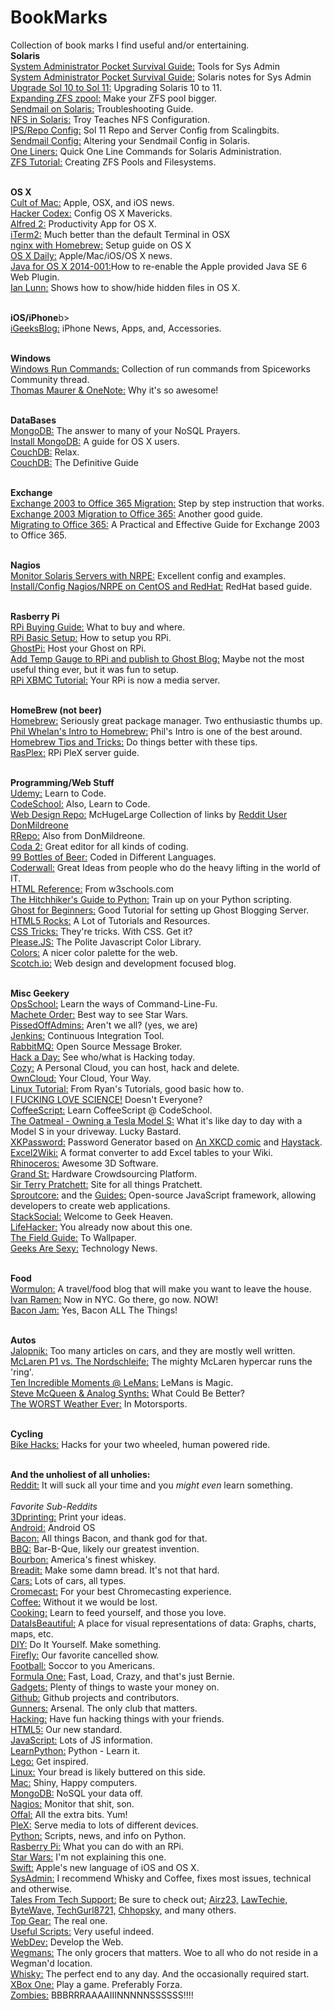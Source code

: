 BookMarks
=========

Collection of book marks I find useful and/or entertaining. 
<br><b>Solaris</b>
<br><a href="http://users.cis.fiu.edu/~tho01/psg/tool.html">System Administrator Pocket Survival Guide:</a> Tools for Sys Admin
<br><a href="http://users.cis.fiu.edu/~tho01/psg/sol.html">System Administrator Pocket Survival Guide:</a> Solaris notes for Sys Admin
<br><a href="http://rainbow.chard.org/2012/01/16/upgrading-solaris-10-to-solaris-11-things-you-should-know/">Upgrade Sol 10 to Sol 11:</a> Upgrading Solaris 10 to 11. 
<br><a href="http://jsosic.wordpress.com/2013/01/01/expanding-zfs-zpool-raid/">Expanding ZFS zpool:</a> Make your ZFS pool bigger. 
<br><a href="http://thegeekdiary.com/the-ultimate-solaris-sendmail-troubleshooting-guide/">Sendmail on Solaris:</a> Troubleshooting Guide.
<br><a href="http://troysunix.blogspot.com/2011/02/configuring-nfs-in-solaris.html">NFS in Solaris:</a> Troy Teaches NFS Configuration.
<br><a href="http://www.scalingbits.com/solaris/ips/configuration">IPS/Repo Config:</a> Sol 11 Repo and Server Config from Scalingbits.
<br><a href="http://docs.oracle.com/cd/E23824_01/html/821-1454/mailadmin-43.html">Sendmail Config:</a> Altering your Sendmail Config in Solaris.
<br><a href="http://muctable.org/?page_id=116">One Liners:</a> Quick One Line Commands for Solaris Administration.
<br><a href="http://thegeekdiary.com/zfs-tutorials-creating-zfs-pools-and-file-systems/">ZFS Tutorial:</a> Creating ZFS Pools and Filesystems. 


<br><b>OS X</b>
<br><a href="http://www.cultofmac.com/">Cult of Mac:</a> Apple, OSX, and iOS news.
<br><a href="http://hackercodex.com/guide/mac-osx-mavericks-10.9-configuration/">Hacker Codex:</a> Config OS X Mavericks.
<br><a href="http://www.alfredapp.com/">Alfred 2:</a> Productivity App for OS X.
<br><a href="http://iterm2.com/index.html">iTerm2:</a> Much better than the default Terminal in OSX
<br><a href="http://paulherron.com/blog/simple_nginx_setup_with_homebrew/">nginx with Homebrew:</a> Setup guide on OS X
<br><a href="http://osxdaily.com/">OS X Daily:</a> Apple/Mac/iOS/OS X news.
<br><a href="http://support.apple.com/kb/HT5559?viewlocale=en_US&locale=en_US">Java for OS X 2014-001:</a>How to re-enable the Apple provided Java SE 6 Web Plugin.
<br><a href="http://ianlunn.co.uk/articles/quickly-showhide-hidden-files-mac-os-x-mavericks/">Ian Lunn:</a> Shows how to show/hide hidden files in OS X. 


<br><b>iOS/iPhone</b>b>
<br><a href="http://www.igeeksblog.com">iGeeksBlog:</a> iPhone News, Apps, and, Accessories. 


<br><b>Windows</b>
<br><a href="http://community.spiceworks.com/how_to/show/88456-windows-run-commands#comments">Windows Run Commands:</a> Collection of run commands from Spiceworks Community thread. 
<br><a href="http://www.thomasmaurer.ch/2014/02/this-is-why-onenote-is-awesome/">Thomas Maurer & OneNote:</a> Why it's so awesome!


<br><b>DataBases</b>
<br><a href="http://www.mongodb.org/">MongoDB:</a> The answer to many of your NoSQL Prayers. 
<br><a href="http://docs.mongodb.org/manual/tutorial/install-mongodb-on-os-x/">Install MongoDB:</a> A guide for OS X users. 
<br><a href="http://couchdb.apache.org">CouchDB:</a> Relax. 
<br><a href="http://guide.couchdb.org/editions/1/en/index.html">CouchDB:</a> The Definitive Guide


<br><b>Exchange</b>
<br><a href="http://blogs.technet.com/b/canitpro/archive/2013/05/31/step-by-step-migration-of-exchange-2003-server-to-office-365.aspx">Exchange 2003 to Office 365 Migration:</a> Step by step instruction that works. 
<br><a href="http://office365support.ca/exchange-2003-cutover-migration-to-the-new-office-365/">Exchange 2003 Migration to Office 365:</a> Another good guide. 
<br><a href="https://www.simple-talk.com/sysadmin/exchange/migrate-to-office-365/">Migrating to Office 365:</a> A Practical and Effective Guide for Exchange 2003 to Office 365. 


<br><b>Nagios</b>
<br><a href="http://linuxdrops.com/how-to-monitor-remote-solaris-server-using-nagios-nrpe/">Monitor Solaris Servers with NRPE:</a> Excellent config and examples. 
<br><a href="http://sharadchhetri.com/2013/03/02/how-to-install-and-configure-nagios-nrpe-in-centos-and-red-hat/">Install/Config Nagios/NRPE on CentOS and RedHat:</a> RedHat based guide. 


<br><b>Rasberry Pi</b>
<br><a href="http://elinux.org/RPi_Buying_Guide"> RPi Buying Guide:</a> What to buy and where. 
<br><a href="http://elinux.org/RPi_Hardware_Basic_Setup#Typical_Hardware_You_Will_Need"> RPi Basic Setup:</a> How to setup you RPi.
<br><a href="http://ghostpi.org/">GhostPi:</a> Host your Ghost on RPi.
<br><a href="http://kimondo.co.uk/plotting-cpu-temperature-ghost/">Add Temp Gauge to RPi and publish to Ghost Blog:</a> Maybe not the most useful thing ever, but it was fun to setup. 
<br><a href="http://mymediaexperience.com/raspberry-pi-xbmc-with-raspbmc/">RPi XBMC Tutorial:</a> Your RPi is now a media server. 


<br><b>HomeBrew (not beer)</b>
<br><a href="http://brew.sh">Homebrew:</a> Seriously great package manager. Two enthusiastic thumbs up. 
<br><a href="http://www.bigfastblog.com/homebrew-intro-to-the-mac-os-x-package-installer">Phil Whelan's Intro to Homebrew:</a> Phil's Intro is one of the best around. 
<br><a href="https://github.com/Homebrew/homebrew/wiki/Tips-N%27-Tricks">Homebrew Tips and Tricks:</a> Do things better with these tips. 
<br><a href="http://www.rasplex.com/">RasPlex:</a> RPi PleX server guide. 


<br><b>Programming/Web Stuff</b>
<br><a href="https://www.udemy.com/">Udemy:</a> Learn to Code.
<br><a href="https://www.codeschool.com">CodeSchool:</a> Also, Learn to Code.
<br><a href="http://www.webdesignrepo.com/">Web Design Repo:</a> McHugeLarge Collection of links by <a href="http://www.reddit.com/user/DonMildreone">Reddit User DonMildreone</a>
<br><a href="http://www.rrrepo.co/">RRepo:</a> Also from DonMildreone.
<br><a href="https://panic.com/coda/">Coda 2:</a> Great editor for all kinds of coding.
<br><a href="http://www.99-bottles-of-beer.net">99 Bottles of Beer:</a> Coded in Different Languages.
<br><a href="https://coderwall.com/welcome">Coderwall:</a> Great Ideas from people who do the heavy lifting in the world of IT. 
<br><a href="http://www.w3schools.com/tags/default.asp">HTML Reference:</a> From w3schools.com
<br><a href="http://docs.python-guide.org/en/latest/">The Hitchhiker's Guide to Python:</a> Train up on your Python scripting. 
<br><a href="http://ghostforbeginners.com/">Ghost for Beginners:</a> Good Tutorial for setting up Ghost Blogging Server.
<br><a href="http://www.html5rocks.com/en/">HTML5 Rocks:</a> A Lot of Tutorials and Resources. 
<br><a href="http://css-tricks.com/">CSS Tricks:</a> They're tricks. With CSS. Get it?
<br><a href="http://www.checkman.io/please/">Please.JS:</a> The Polite Javascript Color Library.
<br><a href="http://clrs.cc/">Colors:</a> A nicer color palette for the web.
<br><a href="http://scotch.io/">Scotch.io:</a> Web design and development focused blog.


<br><b>Misc Geekery</b>
<br><a href="http://www.opsschool.org/en/latest/">OpsSchool:</a> Learn the ways of Command-Line-Fu.
<br><a href="http://static.nomachetejuggling.com/machete_order.html">Machete Order:</a> Best way to see Star Wars.
<br><a href="http://pissedoffadmins.com">PissedOffAdmins:</a> Aren't we all? (yes, we are)
<br><a href="http://jenkins-ci.org">Jenkins:</a> Continuous Integration Tool. 
<br><a href="http://www.rabbitmq.com/">RabbitMQ:</a> Open Source Message Broker.
<br><a href="http://hackaday.com/">Hack a Day:</a> See who/what is Hacking today. 
<br><a href="http://cozy.io">Cozy:</a> A Personal Cloud, you can host, hack and delete.
<br><a href="http://owncloud.org">OwnCloud:</a> Your Cloud, Your Way.
<br><a href="http://ryanstutorials.net/linuxtutorial/">Linux Tutorial:</a> From Ryan's Tutorials, good basic how to. 
<br><a href="http://www.iflscience.com/">I FUCKING LOVE SCIENCE!</a> Doesn't Everyone?
<br><a href="http://coffeescript.codeschool.com/?utm_source=github&utm_medium=coffeescript_option&utm_campaign=trygit">CoffeeScript:</a> Learn CoffeeScript @ CodeSchool.
<br><a href="http://theoatmeal.com/comics/tesla_model_s">The Oatmeal - Owning a Tesla Model S:</a> What it's like day to day with a Model S in your driveway. Lucky Bastard. 
<br><a href="https://www.xkpasswd.net/c/index.cgi">XKPassword:</a> Password Generator based on <a href="http://xkcd.com/936/">An XKCD comic</a> and <a href="https://www.grc.com/haystack.htm">Haystack</a>.
<br><a href="http://excel2wiki.net">Excel2Wiki:</a> A format converter to add Excel tables to your Wiki.
<br><a href="http://www.rhino3d.com">Rhinoceros:</a> Awesome 3D Software.
<br><a href="https://grandst.com/">Grand St:</a> Hardware Crowdsourcing Platform.
<br><a href="http://www.terrypratchettbooks.com">Sir Terry Pratchett:</a> Site for all things Pratchett.
<br><a href="http://sproutcore.com">Sproutcore:</a> and the <a href="http://guides.sproutcore.com">Guides:</a> Open-source JavaScript framework, allowing developers to create web applications.
<br><a href="http://www.html5rocks.com/en/">StackSocial:</a> Welcome to Geek Heaven.
<br><a href="http://lifehacker.com">LifeHacker:</a> You already now about this one.
<br><a href="http://fieldguide.gizmodo.com/where-to-find-beautiful-wallpapers-for-all-your-devices-1642026249/+ericlimer">The Field Guide:</a> To Wallpaper. 
<br><a href="http://www.geeksaresexy.net">Geeks Are Sexy:</a> Technology News. 


<br><b>Food</b>
<br><a href="http://www.wormulon.net">Wormulon:</a> A travel/food blog that will make you want to leave the house.
<br><a href="http://www.ivanramen.com/">Ivan Ramen:</a> Now in NYC. Go there, go now. NOW!
<br><a href="http://www.spoonforkbacon.com/2011/09/boozy-bacon-jam/">Bacon Jam:</a> Yes, Bacon ALL The Things!


<br><b>Autos</b>
<br><a href="http://jalopnik.com/">Jalopnik:</a> Too many articles on cars, and they are mostly well written. 
<br><a href="https://www.youtube.com/watch?v=E9IWiTpWeiM">McLaren P1 vs. The Nordschleife:</a> The mighty McLaren hypercar runs the 'ring'. 
<br><a href="http://jalopnik.com/the-ten-most-incredible-le-mans-moments-caught-on-video-527387890">Ten Incredible Moments @ LeMans:</a> LeMans is Magic.
<br><a href="http://gizmodo.com/steve-mcqueen-and-analog-synths-make-a-music-video-i-ca-1642551560/+Kyosuke">Steve McQueen & Analog Synths:</a> What Could Be Better?
<br><a href="http://jalopnik.com/the-worst-weather-to-ever-hit-motor-racing-1642860055">The WORST Weather Ever:</a> In Motorsports. 


<br><b>Cycling</b>
<br><a href="http://www.bikehacks.com/bikehacks/">Bike Hacks:</a> Hacks for your two wheeled, human powered ride. 


<br><b>And the unholiest of all unholies:</b>
<br><a href="http://www.reddit.com/">Reddit:</a> It will suck all your time and you <i>might even</i> learn something. 
<br><br><i>Favorite Sub-Reddits</i>
<br><a href="http://www.reddit.com/r/3Dprinting/">3Dprinting:</a> Print your ideas. 
<br><a href="http://www.reddit.com/r/Android">Android:</a> Android OS
<br><a href="http://www.reddit.com/r/Bacon">Bacon:</a> All things Bacon, and thank god for that. 
<br><a href="http://www.reddit.com/r/BBQ">BBQ:</a> Bar-B-Que, likely our greatest invention. 
<br><a href="http://www.reddit.com/r/bourbon">Bourbon:</a> America's finest whiskey. 
<br><a href="http://www.reddit.com/r/Breadit">Breadit:</a> Make some damn bread. It's not that hard. 
<br><a href="http://www.reddit.com/r/cars">Cars:</a> Lots of cars, all types. 
<br><a href="http://www.reddit.com/r/Chromecast">Cromecast:</a> For your best Chromecasting experience. 
<br><a href="http://www.reddit.com/r/Coffee">Coffee:</a> Without it we would be lost. 
<br><a href="http://www.reddit.com/r/Cooking">Cooking:</a> Learn to feed yourself, and those you love. 
<br><a href="http://www.reddit.com/r/dataisbeatiful">DataIsBeautiful:</a> A place for visual representations of data: Graphs, charts, maps, etc.
<br><a href="http://www.reddit.com/r/DIY">DIY:</a> Do It Yourself. Make something. 
<br><a href="http://www.reddit.com/r/firefly">Firefly:</a> Our favorite cancelled show. 
<br><a href="http://www.reddit.com/r/football">Football:</a> Soccor to you Americans. 
<br><a href="http://www.reddit.com/r/formula1">Formula One:</a> Fast, Load, Crazy, and that's just Bernie. 
<br><a href="http://www.reddit.com/r/gadgets">Gadgets:</a> Plenty of things to waste your money on. 
<br><a href="http://www.reddit.com/r/github">Github:</a> Github projects and contributors.
<br><a href="http://www.reddit.com/r/Gunners">Gunners:</a> Arsenal. The only club that matters. 
<br><a href="http://www.reddit.com/r/hacking">Hacking:</a> Have fun hacking things with your friends.
<br><a href="http://www.reddit.com/r/html5">HTML5:</a> Our new standard. 
<br><a href="http://www.reddit.com/r/javascript">JavaScript:</a> Lots of JS information. 
<br><a href="http://www.reddit.com/r/learnpython">LearnPython:</a> Python - Learn it. 
<br><a href="http://www.reddit.com/r/lego">Lego:</a> Get inspired. 
<br><a href="http://www.reddit.com/r/linux">Linux:</a> Your bread is likely buttered on this side.
<br><a href="http://www.reddit.com/r/mac">Mac:</a> Shiny, Happy computers. 
<br><a href="http://www.reddit.com/r/mongodb">MongoDB:</a> NoSQL your data off. 
<br><a href="http://www.reddit.com/r/nagios">Nagios:</a> Monitor that shit, son. 
<br><a href="http://www.reddit.com/r/Offal">Offal:</a> All the extra bits. Yum!
<br><a href="http://www.reddit.com/r/PleX">PleX:</a> Serve media to lots of different devices. 
<br><a href="http://www.reddit.com/r/Python">Python:</a> Scripts, news, and info on Python. 
<br><a href="http://www.reddit.com/r/raspberry_pi">Rasberry Pi:</a> What you can do with an RPi. 
<br><a href="http://www.reddit.com/r/StarWars">Star Wars:</a> I'm not explaining this one. 
<br><a href="http://www.reddit.com/r/swift">Swift:</a> Apple's new language of iOS and OS X. 
<br><a href="http://www.reddit.com/r/sysadmin">SysAdmin:</a> I recommend Whisky and Coffee, fixes most issues, technical and otherwise. 
<br><a href="http://www.reddit.com/r/talesfromtechsupport">Tales From Tech Support:</a> Be sure to check out; <a href="http://my.reddit.com/search?q=reddit%3Atalesfromtechsupport+author%3Aairz23&restrict_sr=off&sort=new&t=all">Airz23,</a> <a href="http://www.reddit.com/r/talesfromtechsupport/search?q=lawtechie&sort=new&restrict_sr=on&t=all">LawTechie,</a> <a href="http://www.reddit.com/r/talesfromtechsupport/search?q=bytewave&sort=new&restrict_sr=on&t=all">ByteWave,</a> <a href="http://www.reddit.com/r/talesfromtechsupport/search?q=techgurl8721&sort=new&restrict_sr=on&t=all">TechGurl8721,</a> <a href="http://www.reddit.com/r/talesfromtechsupport/search?q=chhopsky&sort=new&restrict_sr=on&t=all">Chhopsky,</a> and many others. 
<br><a href="http://www.reddit.com/r/TopGear">Top Gear:</a> The real one. 
<br><a href="http://www.reddit.com/r/usefulscripts">Useful Scripts:</a> Very useful indeed. 
<br><a href="http://www.reddit.com/r/webdev">WebDev:</a> Develop the Web. 
<br><a href="http://www.reddit.com/r/wegmans">Wegmans:</a> The only grocers that matters. Woe to all who do not reside in a Wegman'd location. 
<br><a href="http://www.reddit.com/r/whisky">Whisky:</a> The perfect end to any day. And the occasionally required start. 
<br><a href="http://www.reddit.com/r/xboxone">XBox One:</a> Play a game. Preferably Forza. 
<br><a href="http://www.reddit.com/r/zombies">Zombies:</a> BBBRRRAAAAIIINNNNNSSSSSS!!!!
<br>
